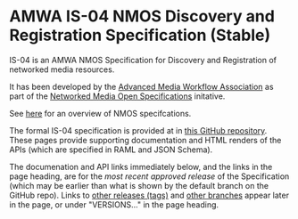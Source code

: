 # AMWA IS-04 NMOS Discovery and Registration Specification (Stable)

IS-04 is an AMWA NMOS Specification for Discovery and Registration of networked media resources.

It has been developed by the [Advanced Media Workflow Association](https://www.amwa.tv) as part of the [Networked Media Open Specifications](https://www.nmos.tv) initative.

See [here](https://amwa-tv.github.io/nmos) for an overview of NMOS specifcations.

The formal IS-04 specification is provided at in [this GitHub repository](https://github.com/AMWA-TV/nmos-discovery-registration/). These pages provide supporting documentation and HTML renders of the APIs (which are specified in RAML and JSON Schema).

The documenation and API links immediately below, and the links in the page heading, are for the _most recent approved release_ of the Specification (which may be earlier than what is shown by the default branch on the GitHub repo). Links to [other releases (tags)](tags/) and [other branches](branches/) appear later in the page, or under "VERSIONS..." in the page heading.

